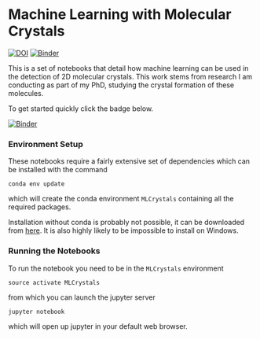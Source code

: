 Machine Learning with Molecular Crystals
========================================


[![DOI](https://zenodo.org/badge/113259999.svg)](https://zenodo.org/badge/latestdoi/113259999)
[![Binder](https://mybinder.org/badge.svg)](https://mybinder.org/v2/gh/malramsay64/MLCrystals-tutorial/master?filepath=01_Data_Ingest.ipynb)


This is a set of notebooks that detail how
machine learning can be used in the detection of 2D molecular crystals.
This work stems from research I am conducting as part of my PhD,
studying the crystal formation of these molecules.

To get started quickly click the badge below.

[![Binder](https://mybinder.org/badge.svg)](https://mybinder.org/v2/gh/malramsay64/MLCrystals-tutorial/master?filepath=01_Data_Ingest.ipynb)


### Environment Setup

These notebooks require a fairly extensive set of dependencies
which can be installed with the command

    conda env update

which will create the conda environment `MLCrystals` containing
all the required packages.

Installation without conda is probably not possible,
it can be downloaded from [here][download conda].
It is also highly likely to be impossible to install on Windows.

### Running the Notebooks

To run the notebook you need to be in the `MLCrystals` environment

    source activate MLCrystals

from which you can launch the jupyter server

    jupyter notebook

which will open up jupyter in your default web browser.


[download conda]: [https://conda.io/miniconda.html]
